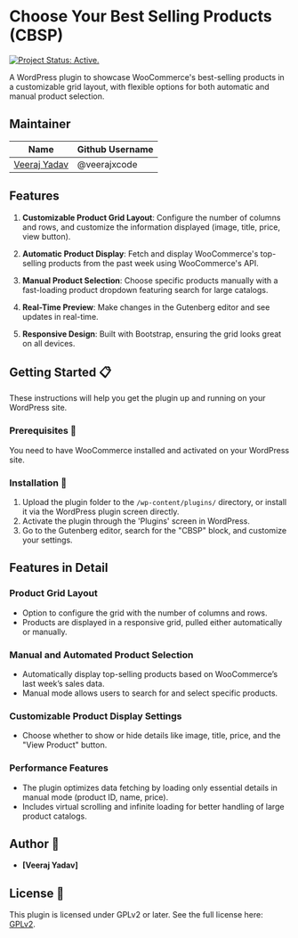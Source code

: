 # Choose Your Best Selling Products (CBSP)

[![Project Status: Active.](https://www.repostatus.org/badges/latest/active.svg)](https://www.repostatus.org/#active)

A WordPress plugin to showcase WooCommerce's best-selling products in a customizable grid layout, with flexible options for both automatic and manual product selection.

<!-- Add a relevant banner image here -->

## Maintainer

| Name                                                   | Github Username |
|--------------------------------------------------------|-----------------|
| [Veeraj Yadav](mailto:veer.sservices@gmail.com)        |  @veerajxcode   |

## Features

1. **Customizable Product Grid Layout**: Configure the number of columns and rows, and customize the information displayed (image, title, price, view button).

2. **Automatic Product Display**: Fetch and display WooCommerce's top-selling products from the past week using WooCommerce's API.

3. **Manual Product Selection**: Choose specific products manually with a fast-loading product dropdown featuring search for large catalogs.

4. **Real-Time Preview**: Make changes in the Gutenberg editor and see updates in real-time.

5. **Responsive Design**: Built with Bootstrap, ensuring the grid looks great on all devices.


## Getting Started :clipboard:

These instructions will help you get the plugin up and running on your WordPress site.

### Prerequisites :door:

You need to have WooCommerce installed and activated on your WordPress site.

### Installation :wrench:

1. Upload the plugin folder to the `/wp-content/plugins/` directory, or install it via the WordPress plugin screen directly.
2. Activate the plugin through the 'Plugins' screen in WordPress.
3. Go to the Gutenberg editor, search for the "CBSP" block, and customize your settings.

## Features in Detail

### Product Grid Layout

- Option to configure the grid with the number of columns and rows.
- Products are displayed in a responsive grid, pulled either automatically or manually.

### Manual and Automated Product Selection

- Automatically display top-selling products based on WooCommerce’s last week’s sales data.
- Manual mode allows users to search for and select specific products.

### Customizable Product Display Settings

- Choose whether to show or hide details like image, title, price, and the "View Product" button.

### Performance Features

- The plugin optimizes data fetching by loading only essential details in manual mode (product ID, name, price).
- Includes virtual scrolling and infinite loading for better handling of large product catalogs.


## Author :pencil:

* **[Veeraj Yadav]**

## License :scroll:

This plugin is licensed under GPLv2 or later. See the full license here: [GPLv2](https://www.gnu.org/licenses/old-licenses/gpl-2.0.en.html).

